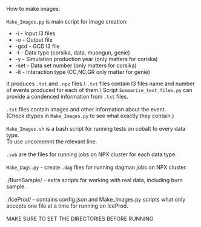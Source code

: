 How to make images:\
\
`Make_Images.py` is main script for image creation:
- -i - Input I3 files
- -o - Output file
- -gcd - GCD I3 file
- -t - Data type (corsika, data, muongun, genie)
- -y - Simulation production year (only matters for coriska)
- -set - Data set number (only matters for corsika)
- -it - Interaction type (CC,NC,GR only matter for genie)
 
It produces `.txt` and `.npz` files.\ 
`.txt` files contain I3 files name and number of events produced for each of them.\ 
Script `Summarize_text_files.py` can provide a condenced information from `.txt` files.\
\
`.txt` files contain images and other information about the event.\
(Check dtypes in `Make_Images.py` to see what exactly they contain.)\
\
`Make_Images.sh` is a bash script for running tests on cobalt fo every data type.\
To use uncomemnt the relevant line.\
\
`.sub` are the files for running jobs on NPX cluster for each data type.\
\
`Make_Dags.py` - create `.dag` files for running dagman jobs on NPX cluster.\
\
./BurnSample/ - extra scripts for working with real data, including burn sample.\
\
./IceProd/ - contains config.json and Make_Images.py scripts what only accepts one file at a time for running on IceProd.\
\
MAKE SURE TO SET THE DIRECTORIES BEFORE RUNNING


 

